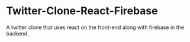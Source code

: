 # Twitter-Clone-React-Firebase
A twitter clone that uses react on the front-end along with firebase in the backend.
